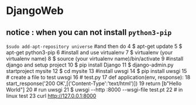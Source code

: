 # DjangoWeb
## notice : when you can not install `python3-pip`
`$sudo add-apt-repository universe`
#and then do
  4 $ apt-get update
  5 $ apt-get python3-pip
  6 #install and use virtualenv
  7 $ virtualenv (your virtualenv name)
  8 $ source (your virtualenv name)/bin/activate
  9 #install django and setup project
 10 $ pip install Django
 11 $ django-admin.py startproject mysite
 12 $ cd mysite
 13 #install uwsgi
 14 $ pip install uwsgi
 15 # create a file to test uwsgi
 16 # test.py
 17 def application(env, response):
 18     start_response('200 OK',[('Content-Type':'text/html')])
 19     return [b"Hello World"]
 20 # run uwsgi
 21 $ uwsgi --http :8000 --wsgi-file test.pt
 22 # in linux test
 23 curl http://127.0.0.1:8000
